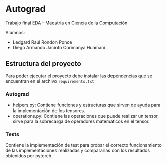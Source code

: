 # Autograd
Trabajo final EDA - Maestria en Ciencía de la Computación

Alumnos:
- Ledgard Raúl Rondon Ponce
- Diego Armando Jacinto Corimanya Huamani

## Estructura del proyecto
Para poder ejecutar el proyecto debe instalar las dependencias que se encuentran en el archivo `requirements.txt`

### Autograd
- helpers.py: Contiene funciones y estructuras que sirven de ayuda para la implementación de los tensores.
- operations.py: Contiene las operaciones que puede realizar un tensor, sirve para la sobrecarga de operadores matemáticos en el tensor.

### Tests
Contiene la implementación de test para probar el correcto funcionamiento de las implementaciones realizadas y compararlas con los resultados obtenidos por pytorch
